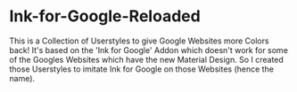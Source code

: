 # Ink-for-Google-Reloaded
This is a Collection of Userstyles to give Google Websites more Colors back! It's based on the 'Ink for Google' Addon which doesn't work for some of the Googles Websites which have the new Material Design. So I created those Userstyles to imitate Ink for Google on those Websites (hence the name).

